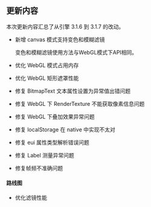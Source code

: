 ## 更新内容

本次更新内容汇总了从引擎 3.1.6 到 3.1.7 的改动。

* 新增 canvas 模式支持变色和模糊滤镜

	变色和模糊滤镜使用方法与WebGL模式下API相同。
* 优化 WebGL 模式占用内存
* 优化 WebGL 矩形遮罩性能
* 修复 BitmapText 文本属性设置为异常值出错问题
* 修复 WebGL 下 RenderTexture 不能获取像素信息问题
* 修复 WebGL 下叠加效果异常问题
* 修复 localStorage 在 native 中实现不太对
* 修复 eui 属性类型解析错误问题
* 修复 Label 测量异常问题
* 修复帧频不准确问题

#### 路线图
* 优化滤镜性能
